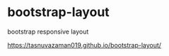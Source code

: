 # bootstrap-layout
bootstrap responsive layout

https://tasnuvazaman019.github.io/bootstrap-layout/
